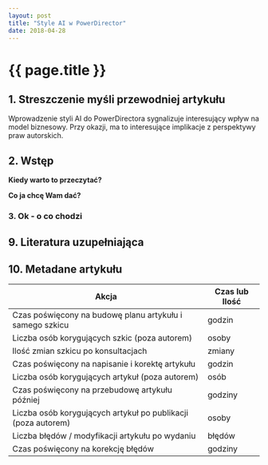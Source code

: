 ```yaml
---
layout: post
title: "Style AI w PowerDirector"
date: 2018-04-28
---
```


# {{ page.title }}

## 1. Streszczenie myśli przewodniej artykułu

Wprowadzenie styli AI do PowerDirectora sygnalizuje interesujący wpływ na model biznesowy. Przy okazji, ma to interesujące implikacje z perspektywy praw autorskich.

## 2. Wstęp

**Kiedy warto to przeczytać?**

**Co ja chcę Wam dać?**

### 3. Ok - o co chodzi



## 9. Literatura uzupełniająca


## 10. Metadane artykułu

| Akcja                                                         | Czas lub Ilość |
|---------------------------------------------------------------|----------------|
| Czas poświęcony na budowę planu artykułu i samego szkicu      |  godzin |
| Liczba osób korygujących szkic (poza autorem)                 |  osoby  |
| Ilość zmian szkicu po konsultacjach                           |  zmiany |
| Czas poświęcony na napisanie i korektę artykułu               |  godzin |
| Liczba osób korygujących artykuł (poza autorem)               |  osób   |
| Czas poświęcony na przebudowę artykułu później                |  godziny |
| Liczba osób korygujących artykuł po publikacji (poza autorem) |  osoby  |
| Liczba błędów / modyfikacji artykułu po wydaniu               |  błędów |
| Czas poświęcony na korekcję błędów                            |  godziny |
